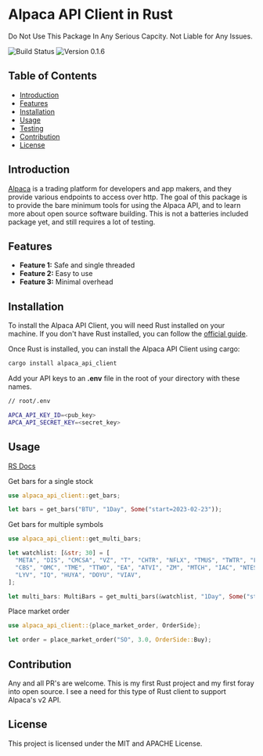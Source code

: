 # Alpaca API Client in Rust

Do Not Use This Package In Any Serious Capcity. Not Liable for Any Issues.

![Build Status](https://img.shields.io/badge/build-passing-green.svg)
![Version 0.1.6](https://img.shields.io/badge/version-0.1.6-blue.svg)

## Table of Contents

- [Introduction](#introduction)
- [Features](#features)
- [Installation](#installation)
- [Usage](#usage)
- [Testing](#testing)
- [Contribution](#contribution)
- [License](#license)

## Introduction

<a href="https://alpaca.markets/">Alpaca</a> is a trading platform for developers and app makers,
and they provide various endpoints to access over http. The goal of this package is to provide
the bare minimum tools for using the Alpaca API, and to learn more about open source software building.
This is not a batteries included package yet, and still requires a lot of testing.

## Features

- **Feature 1:** Safe and single threaded
- **Feature 2:** Easy to use
- **Feature 3:** Minimal overhead

## Installation

To install the Alpaca API Client, you will need Rust installed on your machine. If you don't have Rust installed, you can follow the [official guide](https://www.rust-lang.org/tools/install).

Once Rust is installed, you can install the Alpaca API Client using cargo:

```bash
cargo install alpaca_api_client
```

Add your API keys to an <b>.env</b> file in the root of your directory with these names.

```bash
// root/.env

APCA_API_KEY_ID=<pub_key>
APCA_API_SECRET_KEY=<secret_key>
```

## Usage

[RS Docs](https://docs.rs/alpaca_api_client/0.1.5/alpaca_api_client/)

Get bars for a single stock

```rust
use alpaca_api_client::get_bars;

let bars = get_bars("BTU", "1Day", Some("start=2023-02-23"));
```

Get bars for multiple symbols

```rust
use alpaca_api_client::get_multi_bars;

let watchlist: [&str; 30] = [
  "META", "DIS", "CMCSA", "VZ", "T", "CHTR", "NFLX", "TMUS", "TWTR", "FOXA", "FOX", "DISH",
  "CBS", "OMC", "TME", "TTWO", "EA", "ATVI", "ZM", "MTCH", "IAC", "NTES", "BIDU", "ROKU", "SPOT",
  "LYV", "IQ", "HUYA", "DOYU", "VIAV",
];

let multi_bars: MultiBars = get_multi_bars(&watchlist, "1Day", Some("start=2022-01-01"));
```

Place market order

```rust
use alpaca_api_client::{place_market_order, OrderSide};

let order = place_market_order("SO", 3.0, OrderSide::Buy);
```

## Contribution

Any and all PR's are welcome. This is my first Rust project and my first foray into open source. I see a need for this type of Rust client to support Alpaca's v2 API.

## License

This project is licensed under the MIT and APACHE License.
